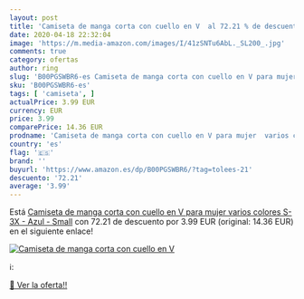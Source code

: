 ```yaml
---
layout: post
title: 'Camiseta de manga corta con cuello en V  al 72.21 % de descuento'
date: 2020-04-18 22:32:04
image: 'https://m.media-amazon.com/images/I/41zSNTu6AbL._SL200_.jpg'
comments: true
category: ofertas
author: ring
slug: 'B00PGSWBR6-es Camiseta de manga corta con cuello en V para mujer varios...'
sku: 'B00PGSWBR6-es'
tags: [ 'camiseta', ]
actualPrice: 3.99 EUR
currency: EUR
price: 3.99
comparePrice: 14.36 EUR
prodname: 'Camiseta de manga corta con cuello en V para mujer  varios colores S-3X -  Azul -  Small'
country: 'es'
flag: '🇪🇸'
brand: ''
buyurl: 'https://www.amazon.es/dp/B00PGSWBR6/?tag=tolees-21'
descuento: '72.21'
average: '3.99'
---
```


Está [Camiseta de manga corta con cuello en V para mujer  varios colores S-3X -  Azul -  Small](https://www.amazon.es/dp/B00PGSWBR6/?tag=tolees-21) con 72.21 de descuento por 3.99 EUR (original: 14.36 EUR) en el siguiente enlace!

[![Camiseta de manga corta con cuello en V ](https://m.media-amazon.com/images/I/41zSNTu6AbL._SL200_.jpg)](https://www.amazon.es/dp/B00PGSWBR6/?tag=tolees-21)

ℹ️:


[🛒 Ver la oferta!!](https://www.amazon.es/dp/B00PGSWBR6/?tag=tolees-21)
